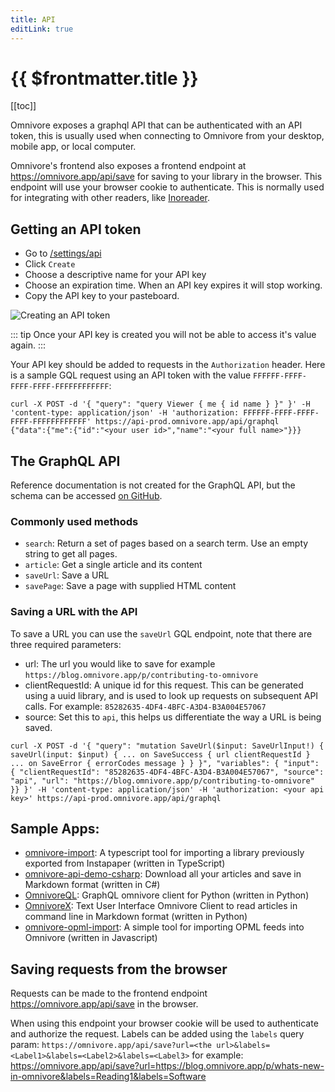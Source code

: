 ```yaml
---
title: API
editLink: true
---
```


# {{ $frontmatter.title }}

[[toc]]

Omnivore exposes a graphql API that can be authenticated with an API token, this is usually used when connecting to Omnivore from your desktop, mobile app, or local computer.

Omnivore's frontend also exposes a frontend endpoint at https://omnivore.app/api/save for saving to your library in the browser. This endpoint will use your browser cookie to authenticate. This is normally used for integrating with other readers, like [Inoreader](https://www.inoreader.com/).

## Getting an API token

- Go to [/settings/api](https://omnivore.app/settings/api)
- Click `Create`
- Choose a descriptive name for your API key
- Choose an expiration time. When an API key expires it will stop working.
- Copy the API key to your pasteboard.

![Creating an API token](./images/web-create-api-token.png)

::: tip Once your API key is created you will not be able to access it's value again.
:::

Your API key should be added to requests in the `Authorization` header. Here is a sample GQL request using an API token with the value `FFFFFF-FFFF-FFFF-FFFF-FFFFFFFFFFFF`:

```
curl -X POST -d '{ "query": "query Viewer { me { id name } }" }' -H 'content-type: application/json' -H 'authorization: FFFFFF-FFFF-FFFF-FFFF-FFFFFFFFFFFF' https://api-prod.omnivore.app/api/graphql
{"data":{"me":{"id":"<your user id>","name":"<your full name>"}}}
```

## The GraphQL API

Reference documentation is not created for the GraphQL API, but the schema can be accessed [on GitHub](https://github.com/omnivore-app/omnivore/blob/main/packages/api/src/schema.ts).

### Commonly used methods

- `search`: Return a set of pages based on a search term. Use an empty string to get all pages.
- `article`: Get a single article and its content
- `saveUrl`: Save a URL
- `savePage`: Save a page with supplied HTML content

### Saving a URL with the API

To save a URL you can use the `saveUrl` GQL endpoint, note that there are three required parameters:

- url: The url you would like to save for example `https://blog.omnivore.app/p/contributing-to-omnivore`
- clientRequestId: A unique id for this request. This can be generated using a uuid library, and is used to look up requests on subsequent API calls. For example: `85282635-4DF4-4BFC-A3D4-B3A004E57067`
- source: Set this to `api`, this helps us differentiate the way a URL is being saved.

```
curl -X POST -d '{ "query": "mutation SaveUrl($input: SaveUrlInput!) { saveUrl(input: $input) { ... on SaveSuccess { url clientRequestId } ... on SaveError { errorCodes message } } }", "variables": { "input": { "clientRequestId": "85282635-4DF4-4BFC-A3D4-B3A004E57067", "source": "api", "url": "https://blog.omnivore.app/p/contributing-to-omnivore" }} }' -H 'content-type: application/json' -H 'authorization: <your api key>' https://api-prod.omnivore.app/api/graphql
```

## Sample Apps:

- [omnivore-import](https://github.com/davidohlin/instapaper-to-omnivore-import): A typescript tool for importing a library previously exported from Instapaper (written in TypeScript)
- [omnivore-api-demo-csharp](https://github.com/laurentkempe/omnivore-api-demo-csharp): Download all your articles and save in Markdown format (written in C#)
- [OmnivoreQL](https://github.com/yazdipour/OmnivoreQL): GraphQL omnivore client for Python (written in Python)
- [OmnivoreX](https://github.com/yazdipour/OmnivoreX): Text User Interface Omnivore Client to read articles in command line in Markdown format (written in Python)
- [omnivore-opml-import](https://github.com/edleeman17/omnivore-opml-import): A simple tool for importing OPML feeds into Omnivore (written in Javascript)

## Saving requests from the browser

Requests can be made to the frontend endpoint https://omnivore.app/api/save in the browser.

When using this endpoint your browser cookie will be used to authenticate and authorize the request. Labels can be added using the `labels` query param: `https://omnivore.app/api/save?url=<the url>&labels=<Label1>&labels=<Label2>&labels=<Label3>` for example: https://omnivore.app/api/save?url=https://blog.omnivore.app/p/whats-new-in-omnivore&labels=Reading1&labels=Software
